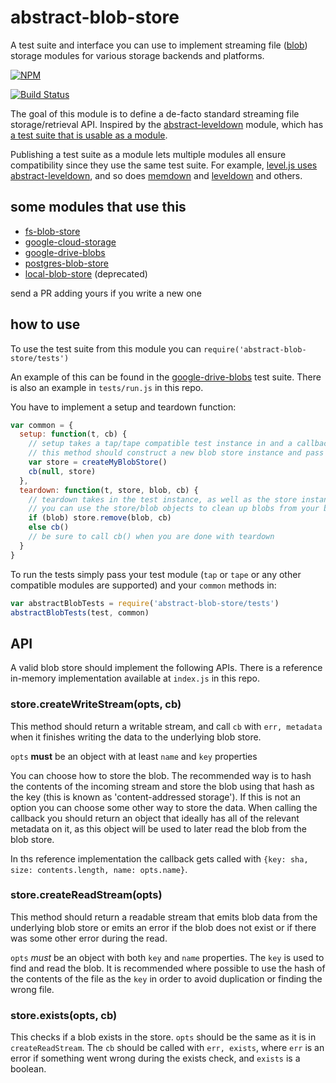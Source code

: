 # abstract-blob-store

A test suite and interface you can use to implement streaming file ([blob](http://en.wikipedia.org/wiki/Binary_large_object)) storage modules for various storage backends and platforms.

[![NPM](https://nodei.co/npm/abstract-blob-store.png)](https://nodei.co/npm/abstract-blob-store/)

[![Build Status](http://img.shields.io/travis/maxogden/abstract-blob-store.svg?style=flat)](https://travis-ci.org/maxogden/abstract-blob-store)

The goal of this module is to define a de-facto standard streaming file storage/retrieval API. Inspired by the [abstract-leveldown](https://github.com/rvagg/abstract-leveldown) module, which has [a test suite that is usable as a module](https://github.com/rvagg/abstract-leveldown/tree/master/abstract).

Publishing a test suite as a module lets multiple modules all ensure compatibility since they use the same test suite. For example, [level.js uses abstract-leveldown](https://github.com/maxogden/level.js/blob/master/test/test.js), and so does [memdown](https://github.com/rvagg/memdown/blob/master/test.js) and [leveldown](https://github.com/rvagg/node-leveldown/blob/master/test/close-test.js) and others.

## some modules that use this

- [fs-blob-store](https://github.com/mafintosh/fs-blob-store)
- [google-cloud-storage](https://github.com/maxogden/google-cloud-storage)
- [google-drive-blobs](https://github.com/maxogden/google-drive-blobs)
- [postgres-blob-store](https://github.com/finnp/postgres-blob-store)
- [local-blob-store](https://github.com/maxogden/local-blob-store) (deprecated)

send a PR adding yours if you write a new one

## how to use

To use the test suite from this module you can `require('abstract-blob-store/tests')`

An example of this can be found in the [google-drive-blobs](https://github.com/maxogden/google-drive-blobs/blob/master/test.js) test suite. There is also an example in `tests/run.js` in this repo.

You have to implement a setup and teardown function:

```js
var common = {
  setup: function(t, cb) {
    // setup takes a tap/tape compatible test instance in and a callback
    // this method should construct a new blob store instance and pass it to the callback:
    var store = createMyBlobStore()
    cb(null, store)
  },
  teardown: function(t, store, blob, cb) {
    // teardown takes in the test instance, as well as the store instance and blob metadata
    // you can use the store/blob objects to clean up blobs from your blob backend, e.g.
    if (blob) store.remove(blob, cb)
    else cb()
    // be sure to call cb() when you are done with teardown
  }
}
```

To run the tests simply pass your test module (`tap` or `tape` or any other compatible modules are supported) and your `common` methods in:

```js
var abstractBlobTests = require('abstract-blob-store/tests')
abstractBlobTests(test, common)
```

## API

A valid blob store should implement the following APIs. There is a reference in-memory implementation available at `index.js` in this repo.

### store.createWriteStream(opts, cb)

This method should return a writable stream, and call `cb` with `err, metadata` when it finishes writing the data to the underlying blob store.

`opts` **must** be an object with at least `name` and `key` properties

You can choose how to store the blob. The recommended way is to hash the contents of the incoming stream and store the blob using that hash as the key (this is known as 'content-addressed storage'). If this is not an option you can choose some other way to store the data. When calling the callback you should return an object that ideally has all of the relevant metadata on it, as this object will be used to later read the blob from the blob store.

In ths reference implementation the callback gets called with `{key: sha, size: contents.length, name: opts.name}`.

### store.createReadStream(opts)

This method should return a readable stream that emits blob data from the underlying blob store or emits an error if the blob does not exist or if there was some other error during the read.

`opts` *must* be an object with both `key` and `name` properties. The `key` is used to find and read the blob. It is recommended where possible to use the hash of the contents of the file as the `key` in order to avoid duplication or finding the wrong file.

### store.exists(opts, cb)

This checks if a blob exists in the store. `opts` should be the same as it is in `createReadStream`. The `cb` should be called with `err, exists`, where `err` is an error if something went wrong during the exists check, and `exists` is a boolean.
